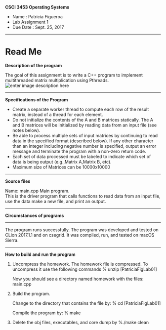 
 **CSCI 3453 Operating Systems**
 
 *  Name    :  Patricia Figueroa
 *  Lab Assignment 1
 *  Due Date  :  Sept. 25, 2017
      
-----------------      
# Read Me 

**Description of the program**
>
The goal of this assignment is to write a C++ program to implement multithreaded matrix multiplication using Pthreads.
![enter image description here](https://lh3.googleusercontent.com/enxUDRuUGX2QwyCsyNXMwKz9hezGIsYJi7HZMwHrDl3pn8pM7LZFNe_mMJp7kYDHvCCnG_efXpTu=s400 "Screen Shot 2017-09-24 at 5.22.00 PM.png")

>

-----------------

**Specifications of the Program** 
>
 * Create a separate worker thread to compute each row of the result matrix, instead of a thread for each element.
 * Do not initialize the contents of the A and B matrices statically. The A and B matrices will be initialized by reading data from an input file (see notes below).
 * Be able to process multiple sets of input matrices by continuing to read data in the specified format (described below). If any other character than an integer including negative number is specified, output an error message and terminate the program with a non-zero return code.
 *  Each set of data processed must be labeled to indicate which set of data is being output (e.g.,Matrix A,Matrix B, etc).
 *  Maximum size of Matrices can be 10000x10000
 >

-----------------

**Source files**

Name:  main.cpp
   Main program.  
   This is the driver program that calls functions
   to read data from an input file, use the data make a new file,
   and print an output.
   
-----------------

**Circumstances of programs**

-----------------
   The program runs successfully.
   The program was developed and tested on CLion 2017.1.1 and on csegrid. 
   It was compiled, run, and tested on macOS Sierra.
   
-----------------
**How to build and run the program**
>

1. Uncompress the homework.  The homework file is compressed.
   To uncompress it use the following commands
       % unzip [PatriciaFigLab01]

   Now you should see a directory named homework with the files:
        main.cpp

2. Build the program.

    Change to the directory that contains the file by:
    % cd [PatriciaFigLab01]

    Compile the program by:
    % make

3. Delete the obj files, executables, and core dump by
   %./make clean
   
   >
